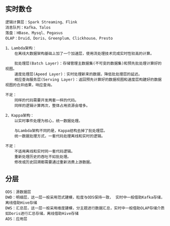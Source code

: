 
## 实时数仓
    逻辑计算层：Spark Streaming、Flink
    消息队列：Kafka、Talos
    落盘：HBase、Mysql、Pegasus
    OLAP：Druid、Doris、Greenplum、Clickhouse、Presto

    1、Lambda架构：
        在离线大数据架构基础上加了一个加速层，使用流处理技术完成实时性较高的计算。
    
        批处理层(Batch Layer)：存储管理主数据集(不可变的数据集)和预先批处理计算好的视图。
        速度处理层(Apeed Layer)：实时处理新来的数据，降低批处理层的延迟。
        相应查询服务层(Serving Layer)：返回预先计算好的数据视图和速度层构建好的数据视图的合并结果，响应查询。
    
    不足：
        同样的代码需要开发两套一样的代码。
        同样的逻辑计算两次，整体占用资源会增多。
    
    2、Kappa架构：
        以实时事件处理为核心，统一数据处理。

        与Lambda架构不同的是，Kappa结构去掉了批处理层。
        统一数据处理方式，一套代码处理离线和实时的逻辑。
        
    不足：
        不适用离线和实时同一套代码逻辑。
        重新处理历史的吞吐不如批处理。
        修改或历史回溯都需要通过重新消费上游数据。


## 分层
    ODS：源数据层
    DWD：明细层，这一层一般采用范式建模，粒度与ODS保持一致， 实时中一般借助Kafka存储，离线借助Hive存储
    DWS：汇总层，这一层一般采用维度建模，分主题进行数据汇总，实时中一般借助OLAP存储介质如Doris进行汇总存储，离线借助Hive存储
    ADS：应用层

